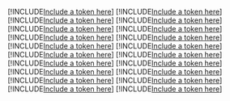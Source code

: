 [!INCLUDE[Include a token here](refs1525050355390/r1.md)]
[!INCLUDE[Include a token here](refs1525050355390/r2.md)]
[!INCLUDE[Include a token here](refs1525050355390/r3.md)]
[!INCLUDE[Include a token here](refs1525050355390/r4.md)]
[!INCLUDE[Include a token here](refs1525050355390/r5.md)]
[!INCLUDE[Include a token here](refs1525050355390/r6.md)]
[!INCLUDE[Include a token here](refs1525050355390/r7.md)]
[!INCLUDE[Include a token here](refs1525050355390/r8.md)]
[!INCLUDE[Include a token here](refs1525050355390/r9.md)]
[!INCLUDE[Include a token here](refs1525050355390/r10.md)]
[!INCLUDE[Include a token here](refs1525050355390/r11.md)]
[!INCLUDE[Include a token here](refs1525050355390/r12.md)]
[!INCLUDE[Include a token here](refs1525050355390/r13.md)]
[!INCLUDE[Include a token here](refs1525050355390/r14.md)]
[!INCLUDE[Include a token here](refs1525050355390/r15.md)]
[!INCLUDE[Include a token here](refs1525050355390/r16.md)]
[!INCLUDE[Include a token here](refs1525050355390/r17.md)]
[!INCLUDE[Include a token here](refs1525050355390/r18.md)]
[!INCLUDE[Include a token here](refs1525050355390/r19.md)]
[!INCLUDE[Include a token here](refs1525050355390/r20.md)]